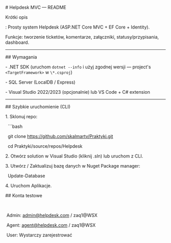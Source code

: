 \# Helpdesk MVC — README



Krótki opis

: Prosty system Helpdesk (ASP.NET Core MVC + EF Core + Identity).  

Funkcje: tworzenie ticketów, komentarze, załączniki, statusy/przypisania, dashboard.



---



\## Wymagania

\- .NET SDK (uruchom `dotnet --info` i użyj zgodnej wersji — project's `<TargetFramework>` w `\*.csproj`)

\- SQL Server (LocalDB / Express)

\- Visual Studio 2022/2023 (opcjonalnie) lub VS Code + C# extension



---



\## Szybkie uruchomienie (CLI)

1\. Sklonuj repo:

&nbsp;  ```bash

&nbsp;  git clone https://github.com/skalmartv/Praktyki.git

&nbsp;  cd Praktyki/source/repos/Helpdesk

2\. Otwórz solution w Visual Studio (kliknij .sln) lub uruchom z CLI.

3\. Utwórz / Zaktualizuj bazę danych w Nuget Package manager:

&nbsp;  Update-Database

4\. Uruchom Aplikacje.





\## Konta testowe

&nbsp;

&nbsp;Admin: admin@helpdesk.com / zaq1@WSX

&nbsp;Agent: agent@helpdesk.com / zaq1@WSX

&nbsp;User: Wystarczy zarejestrować



&nbsp;
